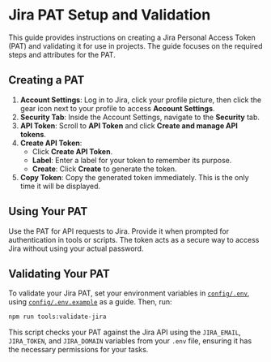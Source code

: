 # Jira PAT Setup and Validation

This guide provides instructions on creating a Jira Personal Access Token (PAT) and validating it for use in projects. The guide focuses on the required steps and attributes for the PAT.

## Creating a PAT

1. **Account Settings**: Log in to Jira, click your profile picture, then click the gear icon next to your profile to access **Account Settings**.
2. **Security Tab**: Inside the Account Settings, navigate to the **Security** tab.
3. **API Token**: Scroll to **API Token** and click **Create and manage API tokens**.
4. **Create API Token**:
   - Click **Create API Token**.
   - **Label**: Enter a label for your token to remember its purpose.
   - **Create**: Click **Create** to generate the token.
5. **Copy Token**: Copy the generated token immediately. This is the only time it will be displayed.

## Using Your PAT

Use the PAT for API requests to Jira. Provide it when prompted for authentication in tools or scripts. The token acts as a secure way to access Jira without using your actual password.

## Validating Your PAT

To validate your Jira PAT, set your environment variables in [`config/.env`](../config/.env), using [`config/.env.example`](../config/.env.example) as a guide. Then, run:

```sh
npm run tools:validate-jira
```

This script checks your PAT against the Jira API using the `JIRA_EMAIL`, `JIRA_TOKEN`, and `JIRA_DOMAIN` variables from your `.env` file, ensuring it has the necessary permissions for your tasks.
